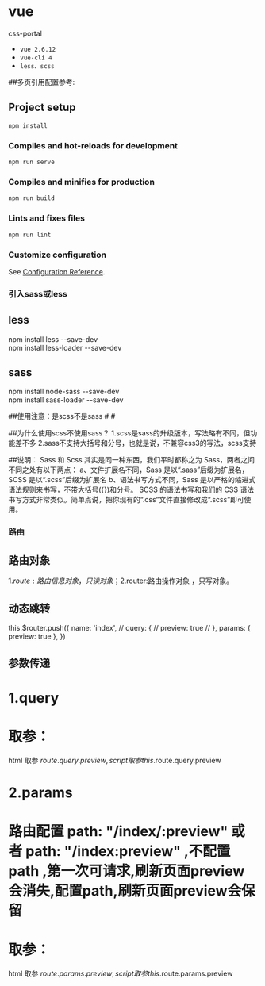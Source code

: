 # vue
css-portal

- `vue 2.6.12`
- `vue-cli 4`
- `less、scss`

##多页引用配置参考:
[](https://www.z01.com/blog/products/3512.shtml)
[](https://www.cnblogs.com/HYZhou2018/p/10419703.html)

## Project setup
```
npm install
```

### Compiles and hot-reloads for development
```
npm run serve
```

### Compiles and minifies for production
```
npm run build
```

### Lints and fixes files
```
npm run lint
```

### Customize configuration
See [Configuration Reference](https://cli.vuejs.org/config/).

### 引入sass或less
## less
npm install less --save-dev  
npm install less-loader --save-dev  
## sass
npm install node-sass --save-dev  
npm install sass-loader --save-dev  

##使用注意：是scss不是sass
#<style  lang="scss" scoped></style>
#<style  lang="less" scoped></style>

##为什么使用scss不使用sass？
1.scss是sass的升级版本，写法略有不同，但功能差不多
2.sass不支持大括号和分号，也就是说，不兼容css3的写法，scss支持

##说明：
Sass 和 Scss 其实是同一种东西，我们平时都称之为 Sass，两者之间不同之处有以下两点：
a、文件扩展名不同，Sass 是以“.sass”后缀为扩展名， SCSS 是以“.scss”后缀为扩展名
b、语法书写方式不同，Sass 是以严格的缩进式语法规则来书写，不带大括号({})和分号。
SCSS 的语法书写和我们的 CSS 语法书写方式非常类似。简单点说，把你现有的“.css”文件直接修改成“.scss”即可使用。


### 路由
## 路由对象
1.$route:路由信息对象，只读对象；
2.$router:路由操作对象 ，只写对象。 

## 动态跳转
this.$router.push({
	name: 'index',
	// query: {
	// 	preview: true
	// },
	params: {
		preview: true
	},
})

## 参数传递
#  1.query
#  取参：
   html 取参  $route.query.preview,
   script 取参  this.$route.query.preview
#  2.params
#  路由配置 path: "/index/:preview" 或者 path: "/index:preview" ,不配置path ,第一次可请求,刷新页面preview会消失,配置path,刷新页面preview会保留
#  取参：
   html 取参  $route.params.preview,
   script 取参  this.$route.params.preview